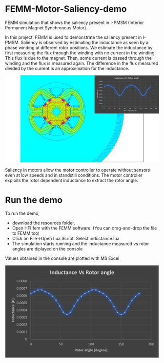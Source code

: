 # FEMM-Motor-Saliency-demo
FEMM simulation that shows the saliency present in I-PMSM (Interior Permanent Magnet Synchronous Motor).

In this project, FEMM is used to demonstrate the saliency present in I-PMSM. Saliency is observed by estimating the inductance as seen by a phase winding at different rotor positions. We estimate the inductance by first measuring the flux through the winding with no current in the winding. This flux is due to the magnet. Then, some current is passed through the winding and the flux is measured again. The difference in the flux measured divided by the current is an approximation for the inductance.

![alt text](/resources/inductance-vs-angle.gif)

Saliency in motors allow the motor controller to operate without sensors even at low speeds and in standstill conditions. The motor controller exploits the rotor dependent inductance to extract the rotor angle. 

# Run the demo

To run the demo, 
- download the resources folder.
- Open HFI.fem with the FEMM software. (You can drag-and-drop the file to FEMM too)
- Click on File->Open Lua Script. Select inductance.lua
- The simulation starts running and the inductance measured vs rotor angles are diplayed on the console

Values obtained in the console are plotted with MS Excel

![alt text](/resources/inductance-vs-angle-plot.png)
